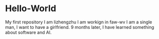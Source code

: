 # Hello-World
My first repository
I am lizhengzhu
I am workign in faw-wv
I am a single man, I want to have a girlfriend.
9 months later, I have learned something about software and AI.
